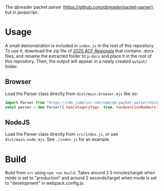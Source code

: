 The qbreader packet parser (https://github.com/qbreader/packet-parser), but in javascript.

# Usage

A small demonstration is included in `index.js` in the root of this repository.
To use it, download the zip file of [2025 ACF Regionals](https://collegiate.quizbowlpackets.com/3210/) that contains .docx files,
and rename the extracted folder to `p-docx` and place it in the root of this repository.
Then, the output will appear in a newly created `output/` folder.

## Browser

Load the Parser class directly from `dist/main.browser.mjs` like so:

```js
import Parser from "https://cdn.jsdelivr.net/npm/qb-packet-parser/dist/main.browser.mjs";
const parser = new Parser({ hasCategoryTags: true, hasQuestionNumbers: true });
```

## NodeJS

Load the Parser class directly from `src/index.js`, or use `dist/main.node.mjs`.
See `./index.js` for an example.

# Build

Build from `src` using `npm run build`.
Takes around 2.5 minutes/target when mode is set to "production" and around 2 seconds/target when mode is set to "development" in webpack.config.js.
